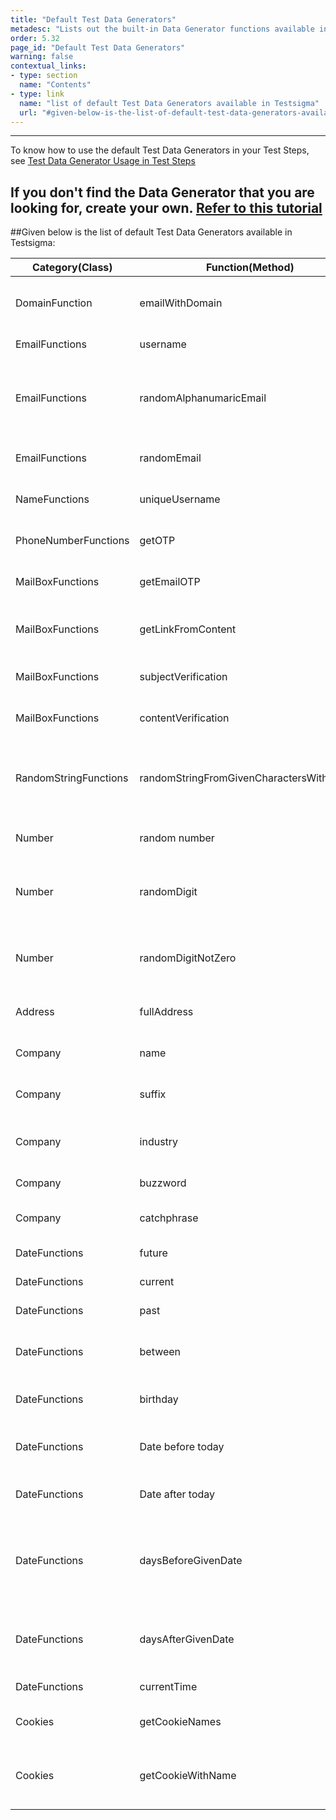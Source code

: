 ```yaml
---
title: "Default Test Data Generators"
metadesc: "Lists out the built-in Data Generator functions available in Testsigma and describe its usage"
order: 5.32
page_id: "Default Test Data Generators"
warning: false
contextual_links:
- type: section
  name: "Contents"
- type: link
  name: "list of default Test Data Generators available in Testsigma"
  url: "#given-below-is-the-list-of-default-test-data-generators-available-in-testsigma"
---
```

---

To know how to use the default Test Data Generators in your Test Steps, see [Test Data Generator Usage in Test Steps](https://testsigma.com/docs/test-data/types/data-generator/)

If you don't find the Data Generator that you are looking for, create your own. [Refer to this tutorial](https://testsigma.com/tutorials/addons/how-create-addons-test-data-generators/)
---
##Given below is the list of default Test Data Generators available in Testsigma:

|Category(Class)|Function(Method)|Usage|
|---------|-----|------|
|DomainFunction|emailWithDomain|Generates an email with a domain|
|EmailFunctions|username|Generate a username|
|EmailFunctions|randomAlphanumaricEmail|Generates a random email with both numbers and letters|
|EmailFunctions|randomEmail|Generates a random email|
|NameFunctions|uniqueUsername|Generates a unique username|
|PhoneNumberFunctions|getOTP|Fetch OTP from an SMS|
|MailBoxFunctions|getEmailOTP|Fetch OTP from an email|
|MailBoxFunctions|getLinkFromContent|Fetch link from a piece of content|
|MailBoxFunctions|subjectVerification|Verify Subject of Email|
|MailBoxFunctions|contentVerification|Verify Content of Email|
|RandomStringFunctions|randomStringFromGivenCharactersWithLength|Generates a random string from the given set of characters|
|Number|random number|Generates a random number|
|Number|randomDigit|Generates random digits between 0-9
Number|randomDigitNotZero|Generates random digits between 1-9|
|Address|fullAddress|Generates random full address|
|Company|name|Generates random name|
|Company|suffix|Generates random suffix|
|Company|industry|Generates random industry name|
|Company|buzzword|Generates a buzzword|
|Company|catchphrase|Generates random catchphrase|
|DateFunctions|future|Generates future date|
|DateFunctions|current|Generates current date|
|DateFunctions|past|Generates past date|
|DateFunctions|between|Generates dates in between two dates|
|DateFunctions|birthday|Generates a random birthday|
|DateFunctions|Date before today|Generates a date which is before today’s date|
|DateFunctions|Date after today|Generate a date after today|
|DateFunctions|daysBeforeGivenDate|Generates a date which is before ‘x’ number of days from the given date|
|DateFunctions|daysAfterGivenDate|Generates a date which is ‘x’ days after the given date|
|DateFunctions|currentTime|Generates current time|
|Cookies|getCookieNames|Fetch all cookie names|
|Cookies|getCookieWithName|Fetch only the cookie whose name is given|





